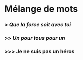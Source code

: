 # Mélange de mots
### > ***Que la force soit avec toi***
### >> *Un pour tous pour un*
### >>> **Je ne suis pas un héros** 
